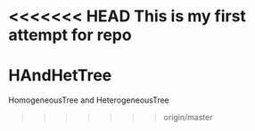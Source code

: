 <<<<<<< HEAD
This is my first attempt for repo
=======
# HAndHetTree
HomogeneousTree and HeterogeneousTree
>>>>>>> origin/master

